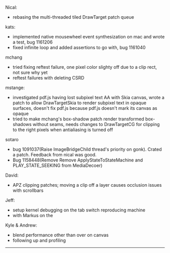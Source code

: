 Nical:
* rebasing the multi-threaded tiled DrawTarget patch queue



kats:
* implemented native mousewheel event synthesization on mac and wrote a test, bug 1161206
* fixed infinite loop and added assertions to go with, bug 1161040



mchang
* tried fixing reftest failure, one pixel color slighty off due to a clip rect, not sure why yet
* reftest failures with deleting CSRD



mstange:
* investigated pdf.js having lost subpixel text AA with Skia canvas, wrote a patch to allow DrawTargetSkia to render subpixel text in opaque surfaces, doesn't fix pdf.js because pdf.js doesn't mark its canvas as opaque
* tried to make mchang's box-shadow patch render transformed box-shadows without seams, needs changes to DrawTargetCG for clipping to the right pixels when antialiasing is turned off



sotaro
* bug 1091037(Raise ImageBridgeChild thread's priority on gonk). Crated a patch. Feedback from nical was good.
* Bug 1158448(Remove Remove ApplyStateToStateMachine and PLAY_STATE_SEEKING from MediaDecoer)



David:
* APZ clipping patches; moving a clip off a layer causes occlusion issues with scrollbars



Jeff:
* setup kernel debugging on the tab switch reproducing machine
* with Markus on the



Kyle & Andrew:
* blend performance other than over on canvas
* following up and profiling





________________


